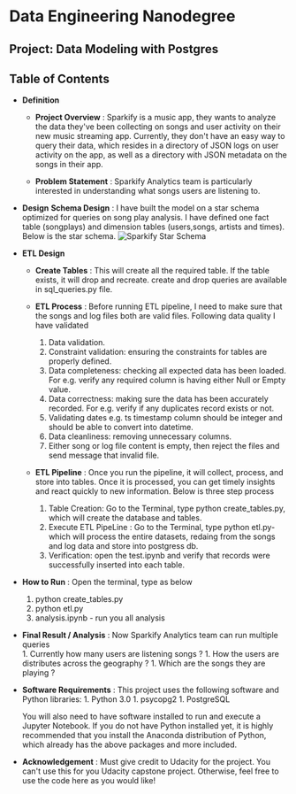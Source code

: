 # Data Engineering Nanodegree
## Project: Data Modeling with Postgres
## Table of Contents
* **Definition**
    * **Project Overview** :
    Sparkify is a music app, they wants to analyze the data they've been collecting on songs and user activity on their new music streaming app.
    Currently, they don't have an easy way to query their data, which resides in a directory of JSON logs on user activity on the app, as well as a directory with JSON metadata on the songs in their app.
    
    * **Problem Statement** : 
       Sparkify Analytics team is particularly interested in understanding what songs users are listening to.
* **Design**
    **Schema Design** : 
    I have built the model on a star schema optimized for queries on song play analysis. I have defined one fact table (songplays)  and dimension tables (users,songs, artists  and times). Below is the star schema. ![Sparkify Star Schema](https://github.com/ddgope/Data-Modeling-with-Postgres/blob/master/StarModel.JPG)
* **ETL Design**
    * **Create Tables** : 
        This will create all the required table. If the table exists, it will drop and recreate. create and drop queries are available in sql_queries.py file.
    * **ETL Process** : 
        Before running ETL pipeline, I need to make sure that the songs and log files both are valid files. Following data quality I have validated
        1. Data validation.
        1. Constraint validation: ensuring the constraints for tables are properly defined.
        1. Data completeness: checking all expected data has been loaded. For e.g. verify any required column is having either Null or Empty value.
        1. Data correctness: making sure the data has been accurately recorded. For e.g. verify if any duplicates record exists or not.
        1. Validating dates e.g. ts timestamp column should be integer and should be able to convert into datetime.
        1. Data cleanliness: removing unnecessary columns.
        1. Either song or log file content is empty, then reject the files and send message that invalid file.
        
    * **ETL Pipeline** :
    Once you run the pipeline, it will collect, process, and store into tables. Once it is processed, you can get timely insights and react quickly to new information. Below is three step process
        1. Table Creation: Go to the Terminal, type python create_tables.py, which will create the database and tables.
        1. Execute ETL PipeLine : Go to the Terminal, type python etl.py- which will process the entire datasets, redaing from the songs and log data and store into postgress db.
        1. Verification: open the test.ipynb and verify that records were successfully inserted into each table.   

* **How to Run** : Open the terminal, type as below
    1. python create_tables.py
    1. python etl.py
    1. analysis.ipynb - run you all analysis
    
* **Final Result / Analysis** : Now Sparkify Analytics team can run multiple queries     
        1. Currently how many users are listening songs ?
        1. How the users are distributes across the geography ?
        1. Which are the songs they are playing ?  

* **Software Requirements** : This project uses the following software and Python libraries:
        1. Python 3.0
        1. psycopg2
        1. PostgreSQL
        
    You will also need to have software installed to run and execute a Jupyter Notebook.
    If you do not have Python installed yet, it is highly recommended that you install the Anaconda distribution of Python, which already has the above packages and more included.    

* **Acknowledgement** : Must give credit to Udacity for the project. You can't use this for you Udacity capstone project. Otherwise, feel free to use the code here as you would like!

